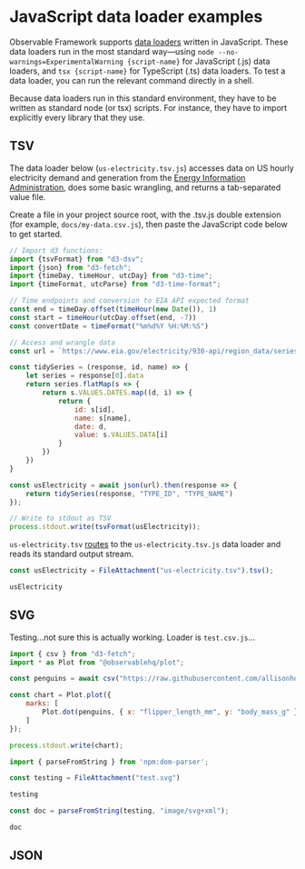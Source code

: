 # JavaScript data loader examples

Observable Framework supports [data loaders](../loaders) written in JavaScript. These data loaders run in the most standard way—using `node --no-warnings=ExperimentalWarning {script-name}` for JavaScript (.js) data loaders, and `tsx {script-name}` for TypeScript (.ts) data loaders. To test a data loader, you can run the relevant command directly in a shell.

Because data loaders run in this standard environment, they have to be written as standard node (or tsx) scripts. For instance, they have to import explicitly every library that they use.

## TSV

The data loader below (`us-electricity.tsv.js`) accesses data on US hourly electricity demand and generation from the [Energy Information Administration](https://www.eia.gov/opendata/), does some basic wrangling, and returns a tab-separated value file. 

Create a file in your project source root, with the .tsv.js double extension (for example, `docs/my-data.csv.js`), then paste the JavaScript code below to get started.

```js echo=true run=false
// Import d3 functions:
import {tsvFormat} from "d3-dsv";
import {json} from "d3-fetch";
import {timeDay, timeHour, utcDay} from "d3-time";
import {timeFormat, utcParse} from "d3-time-format";

// Time endpoints and conversion to EIA API expected format
const end = timeDay.offset(timeHour(new Date()), 1)
const start = timeHour(utcDay.offset(end, -7))
const convertDate = timeFormat("%m%d%Y %H:%M:%S")

// Access and wrangle data
const url = `https://www.eia.gov/electricity/930-api/region_data/series_data?type[0]=D&type[1]=DF&type[2]=NG&type[3]=TI&start=${convertDate(start)}&end=${convertDate(end)}&frequency=hourly&timezone=Eastern&limit=10000&respondent[0]=US48`

const tidySeries = (response, id, name) => {
    let series = response[0].data
    return series.flatMap(s => {
        return s.VALUES.DATES.map((d, i) => {
            return {
                id: s[id],
                name: s[name],
                date: d,
                value: s.VALUES.DATA[i]
            }
        })
    })
}

const usElectricity = await json(url).then(response => {
    return tidySeries(response, "TYPE_ID", "TYPE_NAME")
});

// Write to stdout as TSV
process.stdout.write(tsvFormat(usElectricity));
```

`us-electricity.tsv` [routes](../loaders#routing) to the `us-electricity.tsv.js` data loader and reads its standard output stream.

```js echo
const usElectricity = FileAttachment("us-electricity.tsv").tsv();
```

```js echo
usElectricity
```

## SVG

Testing...not sure this is actually working. Loader is `test.csv.js`...

```js run=false
import { csv } from "d3-fetch";
import * as Plot from "@observablehq/plot";

const penguins = await csv("https://raw.githubusercontent.com/allisonhorst/palmerpenguins/main/inst/extdata/penguins.csv");

const chart = Plot.plot({
    marks: [
        Plot.dot(penguins, { x: "flipper_length_mm", y: "body_mass_g" })
    ]
});

process.stdout.write(chart);
```

```js echo
import { parseFromString } from 'npm:dom-parser';
```

```js echo
const testing = FileAttachment("test.svg")
```

```js echo
testing
```

```js echo
const doc = parseFromString(testing, "image/svg+xml");
```

```js echo
doc
```

## JSON
